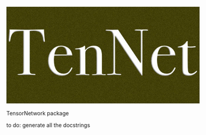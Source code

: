 ![alt text](https://github.com/alessandro-santini/TenNet/blob/main/cover.jpg?raw=true)

TensorNetwork package

to do: generate all the docstrings
